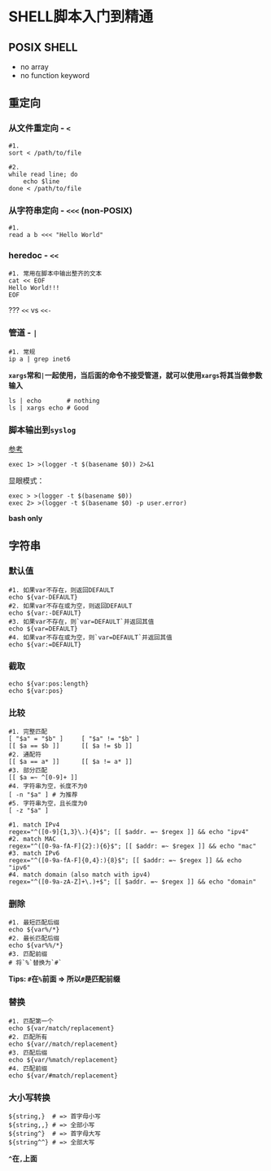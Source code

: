 # SHELL脚本入门到精通

## POSIX SHELL

* no array
* no function keyword

## 重定向

### 从文件重定向 - `<`

```shell
#1.
sort < /path/to/file

#2. 
while read line; do
    echo $line
done < /path/to/file
```

### 从字符串定向 - `<<<` (non-POSIX)

```shell
#1. 
read a b <<< "Hello World"
```

### heredoc - `<<`

```shell
#1. 常用在脚本中输出整齐的文本
cat << EOF
Hello World!!!
EOF
```

??? `<<` vs `<<-`

### 管道 - `|`

```shell
#1. 常规
ip a | grep inet6
```

**`xargs`常和`|`一起使用，当后面的命令不接受管道，就可以使用`xargs`将其当做参数输入**

```shell
ls | echo       # nothing
ls | xargs echo # Good
```

### 脚本输出到`syslog`

[参考](https://www.urbanautomaton.com/blog/2014/09/09/redirecting-bash-script-output-to-syslog/)

```shell
exec 1> >(logger -t $(basename $0)) 2>&1
```

显眼模式：

```shell
exec > >(logger -t $(basename $0))
exec 2> >(logger -t $(basename $0) -p user.error)
```


**bash only**

## 字符串

### 默认值

```shell
#1. 如果var不存在，则返回DEFAULT
echo ${var-DEFAULT}
#2. 如果var不存在或为空，则返回DEFAULT
echo ${var:-DEFAULT}
#3. 如果var不存在，则`var=DEFAULT`并返回其值
echo ${var=DEFAULT}
#4. 如果var不存在或为空，则`var=DEFAULT`并返回其值
echo ${var:=DEFAULT}
```

### 截取

```shell
echo ${var:pos:length}
echo ${var:pos}
```

### 比较

```shell
#1. 完整匹配
[ "$a" = "$b" ]     [ "$a" != "$b" ]
[[ $a == $b ]]      [[ $a != $b ]]
#2. 通配符
[[ $a == a* ]]      [[ $a != a* ]]
#3. 部分匹配
[[ $a =~ ^[0-9]+ ]] 
#4. 字符串为空，长度不为0
[ -n "$a" ] # 为推荐
#5. 字符串为空，且长度为0
[ -z "$a" ] 
```

```shell
#1. match IPv4
regex="^([0-9]{1,3}\.){4}$"; [[ $addr. =~ $regex ]] && echo "ipv4"
#2. match MAC
regex="^([0-9a-fA-F]{2}:){6}$"; [[ $addr: =~ $regex ]] && echo "mac"
#3. match IPv6
regex="^([0-9a-fA-F]{0,4}:){8}$"; [[ $addr: =~ $regex ]] && echo "ipv6"
#4. match domain (also match with ipv4)
regex="^([0-9a-zA-Z]+\.)+$"; [[ $addr. =~ $regex ]] && echo "domain"
```

### 删除

```shell
#1. 最短匹配后缀
echo ${var%/*}
#2. 最长匹配后缀
echo ${var%%/*}
#3. 匹配前缀
# 将`%`替换为`#`
```

**Tips: `#`在`%`前面 => 所以`#`是匹配前缀**

### 替换

```shell
#1. 匹配第一个
echo ${var/match/replacement}
#2. 匹配所有
echo ${var//match/replacement}
#3. 匹配后缀
echo ${var/%match/replacement}
#4. 匹配前缀
echo ${var/#match/replacement}
```

### 大小写转换

```shell
${string,}  # => 首字母小写
${string,,} # => 全部小写
${string^}  # => 首字母大写
${string^^} # => 全部大写
```

**`^`在`,`上面**
